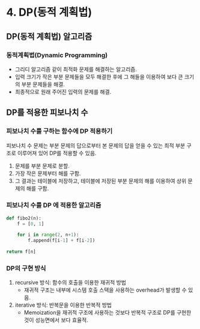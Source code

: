 # 4. DP(동적 계획법)



## DP(동적 계획법) 알고리즘

### 동적계획법(Dynamic Programming)

- 그리디 알고리즘 같이 최적화 문제를 해결하는 알고리즘.
- 입력 크기가 작은 부분 문제들을 모두 해결한 후에 그 해들을 이용하여 보다 큰 크기의 부분 문제들을 해결.
- 최종적으로 원래 주어진 입력의 문제를 해결.



## DP를 적용한 피보나치 수

### 피보나치 수를 구하는 함수에 DP 적용하기

피보나치 수 문제는 부분 문제의 답으로부터 본 문제의 답을 얻을 수 있는 최적 부분 구조로 이루어져 있어 DP를 적용할 수 있음.

1. 문제를 부분 문제로 분할.
2. 가장 작은 문제부터 해를 구함.
3. 그 결과는 테이블에 저장하고, 테이블에 저장된 부분 문제의 해를 이용하여 상위 문제의 해를 구함.



### 피보나치 수를 DP 에 적용한 알고리즘

```python
def fibo2(n):
    f = [0, 1]
    
    for i in range(2, n+1):
        f.append(f[i-1] + f[i-2])
    
return f[n]
```



### DP의 구현 방식

1. recursive 방식: 함수의 호출을 이용한 재귀적 방법
   - 재귀적 구조는 내부에 시스템 호출 스택을 사용하는 overhead가 발생할 수 있음.
2. iterative 방식: 반복문을 이용한 반복적 방법
   - Memoization을 재귀적 구조에 사용하는 것보다 반복적 구조로 DP를 구현한 것이 성능면에서 보다 효율적.